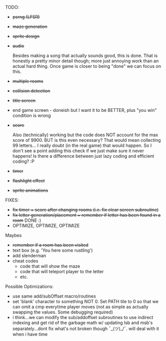 TODO:
- ~~psrng (LFSR)~~
- ~~maze generation~~
- ~~sprite design~~
- ~~audio~~

  Besides making a song that actually sounds good, this is done.
  That is honestly a pretty minor detail though; more just annoying work than an actual hard thing. 
  Once game is closer to being "done" we can focus on this.
  
- ~~multiple rooms~~

- ~~collision detection~~
- ~~title screen~~
- end game screen - doneish but I want it to be BETTER, plus "you win" condition is wrong
- ~~score~~

  Also (technically) working but the code does NOT account for the max score of 9900. BUT is this even necessary? That would mean collecting 99 letters... I really doubt (in the real game) that would happen. So I don't see a point adding this check if we just make sure it never happens! Is there a difference between just lazy coding and efficient coding? :P

- ~~timer~~
- ~~flashlight effect~~
- ~~sprite animations~~

FIXES:
- ~~fix timer + score after changing rooms (i.e. fix clear screen subroutine)~~
- ~~fix letter generation/placement + remember if letter has been found in a room~~ DONE :)
- OPTIMIZE, OPTIMIZE, OPTIMIZE

Maybes
- ~~remember if a room has been visited~~
- text box (e.g. 'You here some rustling')
- add slenderman
- cheat codes
  - code that will show the maze
  - code that will teleport player to the letter
  - etc.

Possible Optimizations:
- use same add/subOffset macro/routines
- set 'blank' character to something NOT 0. Set PATH tile to 0 so that we can omit a cmp everytime player moves (not as simple as actually swapping the values. Some 
  debugging required) 
- i think...we can modify the sub/addoffset subroutines to use indirect indexing and get rid of the garbage math w/ updating lsb and msb's separately...dont fix what's not broken though ¯\_(ツ)_/¯. will deal with it when i have time

